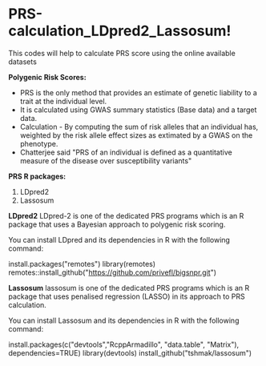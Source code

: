 # PRS-calculation_LDpred2_Lassosum!
This codes will help to calculate PRS score using the online available datasets

**Polygenic Risk Scores:**
* PRS is the only method that provides an estimate of genetic liability to a trait at the individual level.
* It is calculated using GWAS summary statistics (Base data) and a target data.
* Calculation - By computing the sum of risk alleles that an individual has, weighted by the risk allele effect sizes as extimated by a GWAS on the phenotype.
* Chatterjee said "PRS of an individual is defined as a quantitative measure of the disease over susceptibility variants"

**PRS R packages:**
1. LDpred2
2. Lassosum

**LDpred2**
LDpred-2 is one of the dedicated PRS programs which is an R package that uses a Bayesian approach to polygenic risk scoring.

You can install LDpred and its dependencies in R with the following command: 

install.packages("remotes")
library(remotes)
remotes::install_github("https://github.com/privefl/bigsnpr.git")

**Lassosum**
lassosum is one of the dedicated PRS programs which is an R package that uses penalised regression (LASSO) in its approach to PRS calculation.

You can install Lassosum and its dependencies in R with the following command:

install.packages(c("devtools","RcppArmadillo", "data.table", "Matrix"), dependencies=TRUE)
library(devtools)
install_github("tshmak/lassosum")
